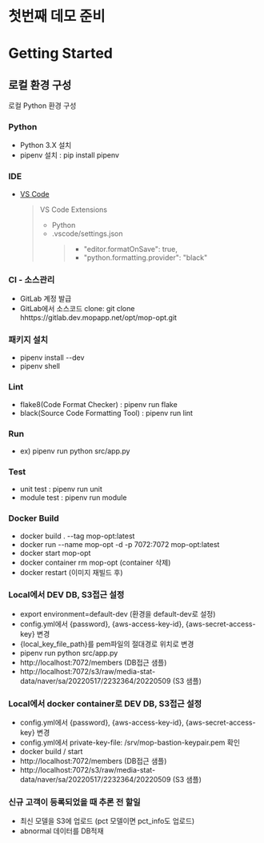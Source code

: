 # 첫번째 데모 준비

# Getting Started

## 로컬 환경 구성

로컬 Python 환경 구성

### Python

- Python 3.X 설치
- pipenv 설치 : pip install pipenv

### IDE

- [VS Code](https://code.visualstudio.com)
  > VS Code Extensions
  >
  > - Python
  > - .vscode/settings.json
  >   > - "editor.formatOnSave": true,
  >   > - "python.formatting.provider": "black"

### CI - 소스관리

- GitLab 계정 발급
- GitLab에서 소스코드 clone: git clone hhttps://gitlab.dev.mopapp.net/opt/mop-opt.git

### 패키지 설치

- pipenv install --dev
- pipenv shell

### Lint

- flake8(Code Format Checker) : pipenv run flake
- black(Source Code Formatting Tool) : pipenv run lint

### Run

- ex) pipenv run python src/app.py

### Test

- unit test : pipenv run unit
- module test : pipenv run module

### Docker Build

- docker build . --tag mop-opt:latest
- docker run --name mop-opt -d -p 7072:7072 mop-opt:latest
- docker start mop-opt
- docker container rm mop-opt (container 삭제)
- docker restart (이미지 재빌드 후)

### Local에서 DEV DB, S3접근 설정

- export environment=default-dev (환경을 default-dev로 설정)
- config.yml에서 {password}, {aws-access-key-id}, {aws-secret-access-key} 변경
- {local_key_file_path}를 pem파일의 절대경로 위치로 변경
- pipenv run python src/app.py
- http://localhost:7072/members  (DB접근 샘플)
- http://localhost:7072/s3/raw/media-stat-data/naver/sa/20220517/2232364/20220509  (S3 샘플)

### Local에서 docker container로 DEV DB, S3접근 설정

- config.yml에서 {password}, {aws-access-key-id}, {aws-secret-access-key} 변경
- config.yml에서 private-key-file: /srv/mop-bastion-keypair.pem 확인
- docker build / start
- http://localhost:7072/members  (DB접근 샘플)
- http://localhost:7072/s3/raw/media-stat-data/naver/sa/20220517/2232364/20220509  (S3 샘플)


### 신규 고객이 등록되었을 때 추론 전 할일
- 최신 모델을 S3에 업로드 (pct 모델이면 pct_info도 업로드)
- abnormal 데이터를 DB적재



